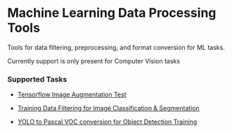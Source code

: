 # Machine Learning Data Processing Tools

Tools for data filtering, preprocessing, and format conversion for ML tasks.

Currently support is only present for Computer Vision tasks

### Supported Tasks

-   [Tensorflow Image Augmentation Test](tf_image_augmentation_test)

-   [Training Data Filtering for Image Classification & Segmentation](training_data_cls_seg_filter)

-   [YOLO to Pascal VOC conversion for Object Detection Training](yolo_pascalvoc)

